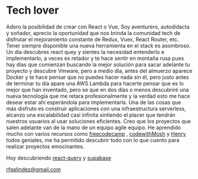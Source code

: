 # Tech lover
Adoro la posibilidad de crear con React o Vue, Soy aventurero, autodidacta y soñador, aprecio la oportunidad que nos brinda la comunidad tech de disfrutar el mejoramiento constante de Redux, Vuex, React Router, etc. Tener siempre disponible una nueva herramienta en el stack es asombroso. Un día descubres react quey y sientes la necesidad entenderlo e implementarlo, a veces es retador y te hace sentir en montaña rusa pues hay días que comienzan buscando la mejor solución para sacar adelante tu proyecto y descubre Vmware, pero a medio día, antes del almuerzo aparece Docker y te hace pensar que no puedes hacer nada sin él, pero justo antes de terminar tu día apare una AWS Lambda para hacerte pensar que es lo mejor que han inventado, pero se que en dos días o menos descubriré una nueva tecnología que me retara profesionalmente y la verdad esto me hace desear estar ahí esperándola para implementarla. Una de las cosas que más disfruto es construir aplicaciones con una infraestructura serverless, alcanzo una escalabilidad casi infinita sintiendo el placer que tendrán nuestros usuarios al usar soluciones eficientes. Creo que los proyectos que salen adelante van de la mano de un equipo agile equipo.
He aprendido mucho con varios recursos como [freecodecamp](https://www.freecodecamp.org/) , [codewithMosh](https://codewithmosh.com/) y [Henry](https://www.soyhenry.com/) todos geniales, me ha permitido descubrir todo con lo que cuento para realizar proyectos emocinantes.

Hoy descubriendo [react-query](react-query.tanstack.com) y [supabase](https://supabase.io/)


rfgalindez@gmail.com
